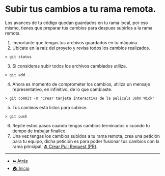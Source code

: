 # Subir tus cambios a tu rama remota.

Los avances de tu código quedan guardados en tu rama local, por eso mismo, tienes que preparar tus cambios para despues subirlos a la rama remota.

1. Importante que tengas tus archivos guardados en tu máquina.
2. Ubícate en la raíz del proyeto y revisa todos los cambios realizados.

```
> git status
```

3. Si consideras subir todos los archivos cambiados utiliza.

```
> git add .
```

4. Ahora es momento de comprometer los cambios, utiliza un mensaje representativo, en infinitivo, de lo que cambiaste.

```
> git commit -m "Crear tarjeta interactiva de la pelicula John Wick"
```

5. Tus cambios está listos para subirse.

```
> git push
```

6. Repite estos pasos cuando tengas cambios terminados o cuando tu tiempo de trabajar finalice.
7. Una vez tengas los cambios subidos a tu rama remota, crea una petición para tu equipo, dicha petición es para poder fusionar tus cambios con la rama principal, [⏏️ Crear Pull Request (PR)](/docs/4-CREATE-PR.md).

---

- [⬅️ Atrás](/docs/2-BEFORE-CHALLENGE.md)
- [🏠 Inicio](/README.md)
